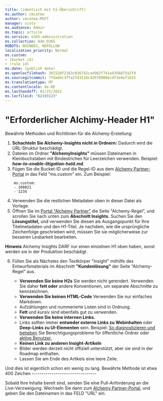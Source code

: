 ```yaml
---
title: (identisch mit h1-Überschrift)
ms.author: cmcatee
author: cmcatee-MSFT
manager: scotv
ms.audience: Admin
ms.topic: article
ms.service: o365-administration
ms.collection: Adm_O365
ROBOTS: NOINDEX, NOFOLLOW
localization_priority: Normal
ms.custom:
- (bucket id)
- (rule id)
ms.date: (publish date)
ms.openlocfilehash: 381520f2163c036742ca4962f741e4356873a2fd
ms.sourcegitcommit: 77dad4c3ffa2f43116c42b70909ecdf3e4ef1b55
ms.translationtype: MT
ms.contentlocale: de-DE
ms.lasthandoff: 01/25/2022
ms.locfileid: "62193123"
---
```

# <a name="required-alchemy-header-h1"></a>"Erforderlicher Alchimy-Header H1"

Bewährte Methoden und Richtlinien für die Alchemy-Erstellung:

1. **Schachteln Sie Alchemy-Insights nicht in Ordnern:** Dadurch wird die URL-Struktur beschädigt.
2. Dateien im Ordner **"AlchemyInsights"** müssen Dateinamen in Kleinbuchstaben mit Bindestrichen für Leerzeichen verwenden. Beispiel: **_how-to-enable-litigation-hold.md_**.
3. Fügen Sie die Bucket-ID und die Regel-ID aus dem [Alchemy Partner-Portal](https://alchemyportal.azurewebsites.net) in das Feld "ms.custom" ein. Zum Beispiel:

```
    ms.custom:
    - 100021
    - 1234
```

4. Verwenden Sie die restlichen Metadaten oben in dieser Datei als Vorlage.
5. Öffnen Sie im [Portal "Alchemy Partner"](https://alchemyportal.azurewebsites.net) die Seite "Alchemy-Regel", und scrollen Sie nach unten zum **Abschnitt Insights.** Suchen Sie den **Lösungstitel,** und verwenden Sie diesen als Ausgangspunkt für Ihre Titelmetadaten und den H1-Titel. Je nachdem, wie die ursprüngliche Zeichenfolge geschrieben wird, müssen Sie sie möglicherweise zur besseren Lesbarkeit bearbeiten.

**Hinweis** Alchemy Insights DARF nur einen einzelnen H1 oben haben, sonst werden sie in der Produktion beschädigt.

6. Füllen Sie als Nächstes den Textkörper "Insight" mithilfe des Entwurfsmaterials im Abschnitt **"Kundenlösung"** der Seite "Alchemy-Regel" aus.

   - **Verwenden Sie keine H2s** Sie werden nicht gerendert. Verwenden Sie daher **fett oder** andere Konventionen, um separate Abschnitte zu kennzeichnen.
   - **Verwenden Sie keinen HTML-Code** Verwenden Sie nur einfaches Markdown.
   - Aufzählungen und nummerierte Listen sind in Ordnung.
   - **Fett** und *kursiv* sind ebenfalls gut zu verwenden.
   - **Verwenden Sie keine internen Links.**
   - Links sollten immer **entweder externe Links zu Webinhalten** oder **Deep-Links zu UI-Elementen** sein. Beispiel: [So diagnostizieren und beheben](https://docs.microsoft.com/exchange/troubleshoot/public-folders/public-folder-permission-issues) Sie Berechtigungsprobleme für öffentliche Ordner oder [aktive Benutzer.](https://admin.microsoft.com/Adminportal/Home?source=applauncher#/users)
   - **Keinen Link zu anderen Insight-Artikeln**
   - Bilder werden derzeit nicht offiziell unterstützt, aber sie sind in der Roadmap enthalten.
   - Lassen Sie am Ende des Artikels eine leere Zeile.

Und dies ist eigentlich schon ein wenig zu lang. Bewährte Methode ist etwa 400 Zeichen ---------------------------------

Sobald Ihre Inhalte bereit sind, senden Sie eine Pull-Anforderung an die Live-Verzweigung. Wechseln Sie dann zum [Alchemy Partner-Portal,](https://alchemyportal.azurewebsites.net) und geben Sie den Dateinamen in das FELD "URL" ein.
